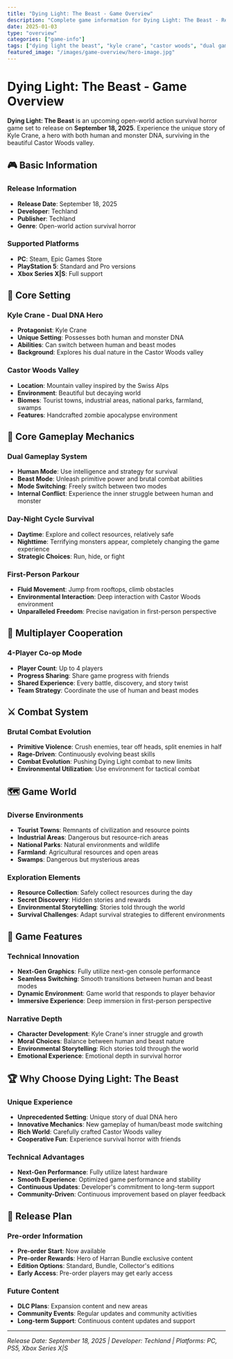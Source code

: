 ```yaml
---
title: "Dying Light: The Beast - Game Overview"
description: "Complete game information for Dying Light: The Beast - Release date September 18, 2025, supports PC, PS5, Xbox Series X|S, experience Kyle Crane's dual DNA and survival horror in Castor Woods valley"
date: 2025-01-03
type: "overview"
categories: ["game-info"]
tags: ["dying light the beast", "kyle crane", "castor woods", "dual gameplay", "survival horror"]
featured_image: "/images/game-overview/hero-image.jpg"
---
```


# Dying Light: The Beast - Game Overview

**Dying Light: The Beast** is an upcoming open-world action survival horror game set to release on **September 18, 2025**. Experience the unique story of Kyle Crane, a hero with both human and monster DNA, surviving in the beautiful Castor Woods valley.

## 🎮 Basic Information

### Release Information
- **Release Date**: September 18, 2025
- **Developer**: Techland
- **Publisher**: Techland
- **Genre**: Open-world action survival horror

### Supported Platforms
- **PC**: Steam, Epic Games Store
- **PlayStation 5**: Standard and Pro versions
- **Xbox Series X|S**: Full support

## 🧬 Core Setting

### Kyle Crane - Dual DNA Hero
- **Protagonist**: Kyle Crane
- **Unique Setting**: Possesses both human and monster DNA
- **Abilities**: Can switch between human and beast modes
- **Background**: Explores his dual nature in the Castor Woods valley

### Castor Woods Valley
- **Location**: Mountain valley inspired by the Swiss Alps
- **Environment**: Beautiful but decaying world
- **Biomes**: Tourist towns, industrial areas, national parks, farmland, swamps
- **Features**: Handcrafted zombie apocalypse environment

## 🔄 Core Gameplay Mechanics

### Dual Gameplay System
- **Human Mode**: Use intelligence and strategy for survival
- **Beast Mode**: Unleash primitive power and brutal combat abilities
- **Mode Switching**: Freely switch between two modes
- **Internal Conflict**: Experience the inner struggle between human and monster

### Day-Night Cycle Survival
- **Daytime**: Explore and collect resources, relatively safe
- **Nighttime**: Terrifying monsters appear, completely changing the game experience
- **Strategic Choices**: Run, hide, or fight

### First-Person Parkour
- **Fluid Movement**: Jump from rooftops, climb obstacles
- **Environmental Interaction**: Deep interaction with Castor Woods environment
- **Unparalleled Freedom**: Precise navigation in first-person perspective

## 👥 Multiplayer Cooperation

### 4-Player Co-op Mode
- **Player Count**: Up to 4 players
- **Progress Sharing**: Share game progress with friends
- **Shared Experience**: Every battle, discovery, and story twist
- **Team Strategy**: Coordinate the use of human and beast modes

## ⚔️ Combat System

### Brutal Combat Evolution
- **Primitive Violence**: Crush enemies, tear off heads, split enemies in half
- **Rage-Driven**: Continuously evolving beast skills
- **Combat Evolution**: Pushing Dying Light combat to new limits
- **Environmental Utilization**: Use environment for tactical combat

## 🗺️ Game World

### Diverse Environments
- **Tourist Towns**: Remnants of civilization and resource points
- **Industrial Areas**: Dangerous but resource-rich areas
- **National Parks**: Natural environments and wildlife
- **Farmland**: Agricultural resources and open areas
- **Swamps**: Dangerous but mysterious areas

### Exploration Elements
- **Resource Collection**: Safely collect resources during the day
- **Secret Discovery**: Hidden stories and rewards
- **Environmental Storytelling**: Stories told through the world
- **Survival Challenges**: Adapt survival strategies to different environments

## 🎯 Game Features

### Technical Innovation
- **Next-Gen Graphics**: Fully utilize next-gen console performance
- **Seamless Switching**: Smooth transitions between human and beast modes
- **Dynamic Environment**: Game world that responds to player behavior
- **Immersive Experience**: Deep immersion in first-person perspective

### Narrative Depth
- **Character Development**: Kyle Crane's inner struggle and growth
- **Moral Choices**: Balance between human and beast nature
- **Environmental Storytelling**: Rich stories told through the world
- **Emotional Experience**: Emotional depth in survival horror

## 🏆 Why Choose Dying Light: The Beast

### Unique Experience
- **Unprecedented Setting**: Unique story of dual DNA hero
- **Innovative Mechanics**: New gameplay of human/beast mode switching
- **Rich World**: Carefully crafted Castor Woods valley
- **Cooperative Fun**: Experience survival horror with friends

### Technical Advantages
- **Next-Gen Performance**: Fully utilize latest hardware
- **Smooth Experience**: Optimized game performance and stability
- **Continuous Updates**: Developer's commitment to long-term support
- **Community-Driven**: Continuous improvement based on player feedback

## 📅 Release Plan

### Pre-order Information
- **Pre-order Start**: Now available
- **Pre-order Rewards**: Hero of Harran Bundle exclusive content
- **Edition Options**: Standard, Bundle, Collector's editions
- **Early Access**: Pre-order players may get early access

### Future Content
- **DLC Plans**: Expansion content and new areas
- **Community Events**: Regular updates and community activities
- **Long-term Support**: Continuous content updates and support

---

*Release Date: September 18, 2025 | Developer: Techland | Platforms: PC, PS5, Xbox Series X|S*